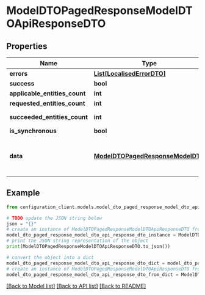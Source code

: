 # ModelDTOPagedResponseModelDTOApiResponseDTO


## Properties

Name | Type | Description | Notes
------------ | ------------- | ------------- | -------------
**errors** | [**List[LocalisedErrorDTO]**](LocalisedErrorDTO.md) |  | [optional] 
**success** | **bool** |  | [optional] 
**applicable_entities_count** | **int** |  | [optional] 
**requested_entities_count** | **int** |  | [optional] 
**succeeded_entities_count** | **int** |  | [optional] [readonly] 
**is_synchronous** | **bool** |  | [optional] 
**data** | [**ModelDTOPagedResponseModelDTO**](ModelDTOPagedResponseModelDTO.md) | The updated entity in case of modifications or creation | [optional] 

## Example

```python
from configuration_client.models.model_dto_paged_response_model_dto_api_response_dto import ModelDTOPagedResponseModelDTOApiResponseDTO

# TODO update the JSON string below
json = "{}"
# create an instance of ModelDTOPagedResponseModelDTOApiResponseDTO from a JSON string
model_dto_paged_response_model_dto_api_response_dto_instance = ModelDTOPagedResponseModelDTOApiResponseDTO.from_json(json)
# print the JSON string representation of the object
print(ModelDTOPagedResponseModelDTOApiResponseDTO.to_json())

# convert the object into a dict
model_dto_paged_response_model_dto_api_response_dto_dict = model_dto_paged_response_model_dto_api_response_dto_instance.to_dict()
# create an instance of ModelDTOPagedResponseModelDTOApiResponseDTO from a dict
model_dto_paged_response_model_dto_api_response_dto_from_dict = ModelDTOPagedResponseModelDTOApiResponseDTO.from_dict(model_dto_paged_response_model_dto_api_response_dto_dict)
```
[[Back to Model list]](../README.md#documentation-for-models) [[Back to API list]](../README.md#documentation-for-api-endpoints) [[Back to README]](../README.md)


